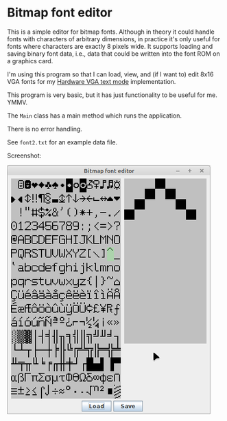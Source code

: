 # Bitmap font editor

This is a simple editor for bitmap fonts. Although in theory it could handle fonts with
characters of arbitrary dimensions, in practice it's only useful for fonts where characters
are exactly 8 pixels wide. It supports loading and saving binary font data, i.e.,
data that could be written into the font ROM on a graphics card.

I'm using this program so that I can load, view, and (if I want to) edit
8x16 VGA fonts for my [Hardware VGA text mode](https://github.com/daveho/HW_VGA)
implementation.

This program is very basic, but it has just functionality to be useful for me.
YMMV.

The `Main` class has a main method which runs the application.

There is no error handling.

See `font2.txt` for an example data file.

Screenshot:

![Screenshot](screenshot2.png)
